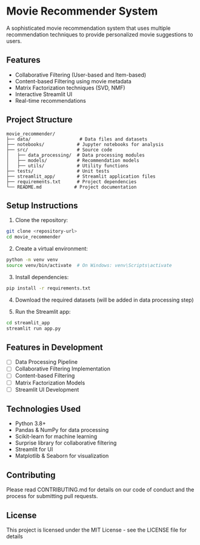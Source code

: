 # Movie Recommender System

A sophisticated movie recommendation system that uses multiple recommendation techniques to provide personalized movie suggestions to users.

## Features

- Collaborative Filtering (User-based and Item-based)
- Content-based Filtering using movie metadata
- Matrix Factorization techniques (SVD, NMF)
- Interactive Streamlit UI
- Real-time recommendations

## Project Structure

```
movie_recommender/
├── data/                  # Data files and datasets
├── notebooks/            # Jupyter notebooks for analysis
├── src/                  # Source code
│   ├── data_processing/  # Data processing modules
│   ├── models/           # Recommendation models
│   ├── utils/            # Utility functions
├── tests/                # Unit tests
├── streamlit_app/        # Streamlit application files
├── requirements.txt      # Project dependencies
└── README.md            # Project documentation
```

## Setup Instructions

1. Clone the repository:
```bash
git clone <repository-url>
cd movie_recommender
```

2. Create a virtual environment:
```bash
python -m venv venv
source venv/bin/activate  # On Windows: venv\Scripts\activate
```

3. Install dependencies:
```bash
pip install -r requirements.txt
```

4. Download the required datasets (will be added in data processing step)

5. Run the Streamlit app:
```bash
cd streamlit_app
streamlit run app.py
```

## Features in Development

- [ ] Data Processing Pipeline
- [ ] Collaborative Filtering Implementation
- [ ] Content-based Filtering
- [ ] Matrix Factorization Models
- [ ] Streamlit UI Development

## Technologies Used

- Python 3.8+
- Pandas & NumPy for data processing
- Scikit-learn for machine learning
- Surprise library for collaborative filtering
- Streamlit for UI
- Matplotlib & Seaborn for visualization

## Contributing

Please read CONTRIBUTING.md for details on our code of conduct and the process for submitting pull requests.

## License

This project is licensed under the MIT License - see the LICENSE file for details
